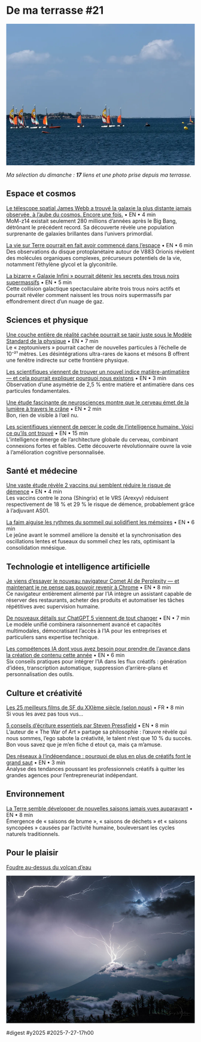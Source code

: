 # De ma terrasse #21

![Voiliers](_i/2025-07-25-112349.webp)

_Ma sélection du dimanche : **17** liens et une photo prise depuis ma terrasse._

## Espace et cosmos

[Le télescope spatial James Webb a trouvé la galaxie la plus distante jamais observée, à l’aube du cosmos. Encore une fois.](https://www.skyatnightmagazine.com/news/webb-mom-z14?utm_source=flipboard&utm_content=user/skyatnightmag) • EN • 4 min  
MoM-z14 existait seulement 280 millions d’années après le Big Bang, détrônant le précédent record. Sa découverte révèle une population surprenante de galaxies brillantes dans l’univers primordial.

[La vie sur Terre pourrait en fait avoir commencé dans l’espace](https://www.popularmechanics.com/space/deep-space/a65494937/surprise-life-on-earth-may-have-actually-started-in-space/?utm_source=flipboard&utm_content=topic/atoms) • EN • 6 min  
Des observations du disque protoplanétaire autour de V883 Orionis révèlent des molécules organiques complexes, précurseurs potentiels de la vie, notamment l’éthylène glycol et la glyconitrile.

[La bizarre « Galaxie Infini » pourrait détenir les secrets des trous noirs supermassifs](https://futurism.com/infinity-galaxy-secrets-black-holes?utm_source=flipboard&utm_content=topic/space) • EN • 5 min  
Cette collision galactique spectaculaire abrite trois trous noirs actifs et pourrait révéler comment naissent les trous noirs supermassifs par effondrement direct d’un nuage de gaz.

## Sciences et physique

[Une couche entière de réalité cachée pourrait se tapir juste sous le Modèle Standard de la physique](https://www.popularmechanics.com/science/a65479165/hidden-layer-of-reality/?utm_source=flipboard&utm_content=topic/science) • EN • 7 min  
Le « zeptounivers » pourrait cacher de nouvelles particules à l’échelle de 10⁻²¹ mètres. Les désintégrations ultra-rares de kaons et mésons B offrent une fenêtre indirecte sur cette frontière physique.

[Les scientifiques viennent de trouver un nouvel indice matière-antimatière — et cela pourrait expliquer pourquoi nous existons](https://www.vice.com/en/article/scientists-just-found-a-new-matter-antimatter-clue-and-it-might-explain-why-anything-exists-at-all/) • EN • 3 min  
Observation d’une asymétrie de 2,5 % entre matière et antimatière dans ces particules fondamentales.

[Une étude fascinante de neurosciences montre que le cerveau émet de la lumière à travers le crâne](https://flip.it/NERysr) • EN • 2 min  
Bon, rien de visible à l’œil nu.

[Les scientifiques viennent de percer le code de l’intelligence humaine. Voici ce qu’ils ont trouvé](https://flip.it/Ftgg3i) • EN • 15 min  
L’intelligence émerge de l’architecture globale du cerveau, combinant connexions fortes et faibles. Cette découverte révolutionnaire ouvre la voie à l’amélioration cognitive personnalisée.

## Santé et médecine

[Une vaste étude révèle 2 vaccins qui semblent réduire le risque de démence](https://flip.it/iFyYN8) • EN • 4 min  
Les vaccins contre le zona (Shingrix) et le VRS (Arexyv) réduisent respectivement de 18 % et 29 % le risque de démence, probablement grâce à l’adjuvant AS01.

[La faim aiguise les rythmes du sommeil qui solidifient les mémoires](https://neurosciencenews.com/fasting-sleep-memory-29501/) • EN • 6 min  
Le jeûne avant le sommeil améliore la densité et la synchronisation des oscillations lentes et fuseaux du sommeil chez les rats, optimisant la consolidation mnésique.

## Technologie et intelligence artificielle

[Je viens d’essayer le nouveau navigateur Comet AI de Perplexity — et maintenant je ne pense pas pouvoir revenir à Chrome](https://www.tomsguide.com/ai/i-tried-perplexitys-new-comet-browser-and-now-i-dont-think-i-can-go-back-to-chrome) • EN • 8 min  
Ce navigateur entièrement alimenté par l’IA intègre un assistant capable de réserver des restaurants, acheter des produits et automatiser les tâches répétitives avec supervision humaine.

[De nouveaux détails sur ChatGPT 5 viennent de tout changer](https://www.geeky-gadgets.com/openai-chatgpt-5-multimodal-ai/) • EN • 7 min  
Le modèle unifié combinera raisonnement avancé et capacités multimodales, démocratisant l’accès à l’IA pour les entreprises et particuliers sans expertise technique.

[Les compétences IA dont vous avez besoin pour prendre de l’avance dans la création de contenu cette année](https://www.creativebloq.com/ai/the-ai-skills-you-need-to-get-ahead-in-content-creation-this-year) • EN • 6 min  
Six conseils pratiques pour intégrer l’IA dans les flux créatifs : génération d’idées, transcription automatique, suppression d’arrière-plans et personnalisation des outils.

## Culture et créativité

[Les 25 meilleurs films de SF du XXIème siècle (selon nous)](https://usbeketrica.com/fr/article/les-25-meilleurs-films-de-sf-du-xxieme-siecle-selon-nous) • FR • 8 min  
Si vous les avez pas tous vus…

[5 conseils d’écriture essentiels par Steven Pressfield](https://nofilmschool.com/writing-tips-by-steven-pressfield?utm_source=flipboard&utm_content=topic/writing) • EN • 8 min  
L’auteur de « The War of Art » partage sa philosophie : l’œuvre révèle qui nous sommes, l’ego sabote la créativité, le talent n’est que 10 % du succès. Bon vous savez que je m’en fiche d etout ça, mais ça m’amuse.

[Des réseaux à l’indépendance : pourquoi de plus en plus de créatifs font le grand saut](https://flip.it/Idgejm) • EN • 3 min  
Analyse des tendances poussant les professionnels créatifs à quitter les grandes agences pour l’entrepreneuriat indépendant.

## Environnement

[La Terre semble développer de nouvelles saisons jamais vues auparavant](https://theconversation.com/farewell-to-summer-haze-and-trash-among-earths-new-seasons-as-climate-change-and-pollution-play-havoc-260765) • EN • 8 min  
Émergence de « saisons de brume », « saisons de déchets » et « saisons syncopées » causées par l’activité humaine, bouleversant les cycles naturels traditionnels.

## Pour le plaisir

[Foudre au-dessus du volcan d’eau](https://apod.nasa.gov/apod/ap250727.html#space) 

![Nasa](_i/nasa.png)

#digest #y2025 #2025-7-27-17h00 
